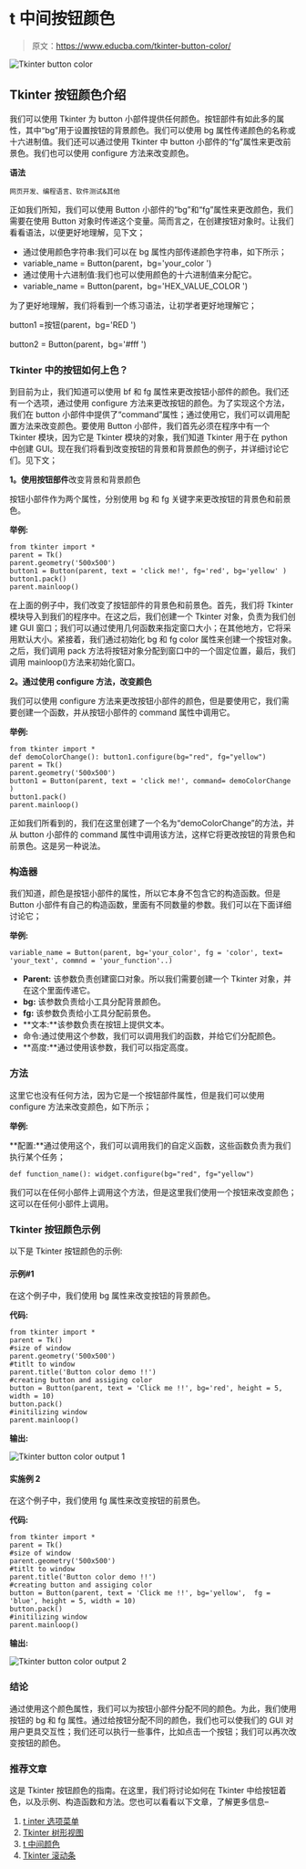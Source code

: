 # t 中间按钮颜色

> 原文：<https://www.educba.com/tkinter-button-color/>

![Tkinter button color](img/ef5b1cfaaf49787d112e29b4132be322.png)



## Tkinter 按钮颜色介绍

我们可以使用 Tkinter 为 button 小部件提供任何颜色。按钮部件有如此多的属性，其中“bg”用于设置按钮的背景颜色。我们可以使用 bg 属性传递颜色的名称或十六进制值。我们还可以通过使用 Tkinter 中 button 小部件的“fg”属性来更改前景色。我们也可以使用 configure 方法来改变颜色。

**语法**

<small>网页开发、编程语言、软件测试&其他</small>

正如我们所知，我们可以使用 Button 小部件的“bg”和“fg”属性来更改颜色，我们需要在使用 Button 对象时传递这个变量。简而言之，在创建按钮对象时。让我们看看语法，以便更好地理解，见下文；

*   通过使用颜色字符串:我们可以在 bg 属性内部传递颜色字符串，如下所示；
*   variable_name = Button(parent，bg='your_color ')
*   通过使用十六进制值:我们也可以使用颜色的十六进制值来分配它。
*   variable_name = Button(parent，bg='HEX_VALUE_COLOR ')

为了更好地理解，我们将看到一个练习语法，让初学者更好地理解它；

button1 =按钮(parent，bg='RED ')

button2 = Button(parent，bg='#fff ')

### Tkinter 中的按钮如何上色？

到目前为止，我们知道可以使用 bf 和 fg 属性来更改按钮小部件的颜色。我们还有一个选项，通过使用 configure 方法来更改按钮的颜色。为了实现这个方法，我们在 button 小部件中提供了“command”属性；通过使用它，我们可以调用配置方法来改变颜色。要使用 Button 小部件，我们首先必须在程序中有一个 Tkinter 模块，因为它是 Tkinter 模块的对象，我们知道 Tkinter 用于在 python 中创建 GUI。现在我们将看到改变按钮的背景和背景颜色的例子，并详细讨论它们。见下文；

**1。使用按钮部件**改变背景和背景颜色

按钮小部件作为两个属性，分别使用 bg 和 fg 关键字来更改按钮的背景色和前景色。

**举例:**

```
from tkinter import *
parent = Tk()
parent.geometry('500x500')
button1 = Button(parent, text = 'click me!', fg='red', bg='yellow' )
button1.pack()
parent.mainloop()
```

在上面的例子中，我们改变了按钮部件的背景色和前景色。首先，我们将 Tkinter 模块导入到我们的程序中。在这之后，我们创建一个 Tkinter 对象，负责为我们创建 GUI 窗口；我们可以通过使用几何函数来指定窗口大小；在其他地方，它将采用默认大小。紧接着，我们通过初始化 bg 和 fg color 属性来创建一个按钮对象。之后，我们调用 pack 方法将按钮对象分配到窗口中的一个固定位置，最后，我们调用 mainloop()方法来初始化窗口。

**2。通过使用 configure 方法，改变颜色**

我们可以使用 configure 方法来更改按钮小部件的颜色，但是要使用它，我们需要创建一个函数，并从按钮小部件的 command 属性中调用它。

**举例:**

```
from tkinter import *
def demoColorChange(): button1.configure(bg="red", fg="yellow")
parent = Tk()
parent.geometry('500x500')
button1 = Button(parent, text = 'click me!', command= demoColorChange )
button1.pack()
parent.mainloop()
```

正如我们所看到的，我们在这里创建了一个名为“demoColorChange”的方法，并从 button 小部件的 command 属性中调用该方法，这样它将更改按钮的背景色和前景色。这是另一种说法。

### 构造器

我们知道，颜色是按钮小部件的属性，所以它本身不包含它的构造函数。但是 Button 小部件有自己的构造函数，里面有不同数量的参数。我们可以在下面详细讨论它；

**举例:**

```
variable_name = Button(parent, bg='your_color', fg = 'color', text= 'your_text', commnd = 'your_function'..)
```

*   **Parent:** 该参数负责创建窗口对象。所以我们需要创建一个 Tkinter 对象，并在这个里面传递它。
*   **bg:** 该参数负责给小工具分配背景颜色。
*   **fg:** 该参数负责给小工具分配前景色。
*   **文本:**该参数负责在按钮上提供文本。
*   命令:通过使用这个参数，我们可以调用我们的函数，并给它们分配颜色。
*   **高度:**通过使用该参数，我们可以指定高度。

### 方法

这里它也没有任何方法，因为它是一个按钮部件属性，但是我们可以使用 configure 方法来改变颜色，如下所示；

**举例:**

**配置:**通过使用这个，我们可以调用我们的自定义函数，这些函数负责为我们执行某个任务；

```
def function_name(): widget.configure(bg="red", fg="yellow")
```

我们可以在任何小部件上调用这个方法，但是这里我们使用一个按钮来改变颜色；这可以在任何小部件上调用。

### Tkinter 按钮颜色示例

以下是 Tkinter 按钮颜色的示例:

#### 示例#1

在这个例子中，我们使用 bg 属性来改变按钮的背景颜色。

**代码:**

```
from tkinter import *
parent = Tk()
#size of window
parent.geometry('500x500')
#titlt to window
parent.title('Button color demo !!')
#creating button and assiging color
button = Button(parent, text = 'Click me !!', bg='red', height = 5, width = 10)
button.pack()
#initilizing window
parent.mainloop()
```

**输出:**

![Tkinter button color output 1](img/1744b2a77c098907a5f49959855e0ea8.png)



#### 实施例 2

在这个例子中，我们使用 fg 属性来改变按钮的前景色。

**代码:**

```
from tkinter import *
parent = Tk()
#size of window
parent.geometry('500x500')
#titlt to window
parent.title('Button color demo !!')
#creating button and assiging color
button = Button(parent, text = 'Click me !!', bg='yellow',  fg = 'blue', height = 5, width = 10)
button.pack()
#initilizing window
parent.mainloop()
```

**输出:**

![Tkinter button color output 2](img/3983749d98029ccced56541d6c19e9e3.png)



### 结论

通过使用这个颜色属性，我们可以为按钮小部件分配不同的颜色。为此，我们使用按钮的 bg 和 fg 属性。通过给按钮分配不同的颜色，我们也可以使我们的 GUI 对用户更具交互性；我们还可以执行一些事件，比如点击一个按钮；我们可以再次改变按钮的颜色。

### 推荐文章

这是 Tkinter 按钮颜色的指南。在这里，我们将讨论如何在 Tkinter 中给按钮着色，以及示例、构造函数和方法。您也可以看看以下文章，了解更多信息–

1.  [t inter 选项菜单](https://www.educba.com/tkinter-optionmenu/)
2.  [Tkinter 树形视图](https://www.educba.com/tkinter-treeview/)
3.  [t 中间颜色](https://www.educba.com/tkinter-colors/)
4.  [Tkinter 滚动条](https://www.educba.com/tkinter-scrollbar/)





